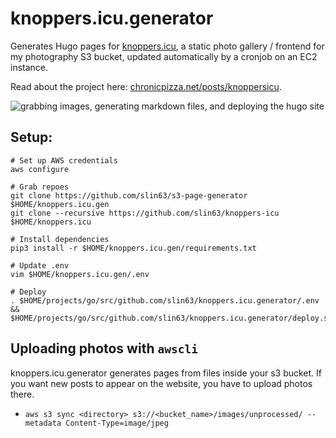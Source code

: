 # knoppers.icu.generator

Generates Hugo pages for [knoppers.icu](https://github.com/slin63/knoppers-icu), a static photo gallery / frontend for my photography S3 bucket, updated automatically by a cronjob on an EC2 instance.

Read about the project here: [chronicpizza.net/posts/knoppersicu](https://www.chronicpizza.net/posts/knoppersicu/).

![grabbing images, generating markdown files, and deploying the hugo site](./kn.gif)

## Setup:

```
# Set up AWS credentials
aws configure

# Grab repoes
git clone https://github.com/slin63/s3-page-generator $HOME/knoppers.icu.gen
git clone --recursive https://github.com/slin63/knoppers-icu $HOME/knoppers.icu

# Install dependencies
pip3 install -r $HOME/knoppers.icu.gen/requirements.txt

# Update .env
vim $HOME/knoppers.icu.gen/.env

# Deploy
. $HOME/projects/go/src/github.com/slin63/knoppers.icu.generator/.env && $HOME/projects/go/src/github.com/slin63/knoppers.icu.generator/deploy.sh
```



## Uploading photos with `awscli`
knoppers.icu.generator generates pages from files inside your s3 bucket. If you want new posts to appear on the website, you have to upload photos there.
- `aws s3 sync <directory> s3://<bucket_name>/images/unprocessed/ --metadata Content-Type=image/jpeg`
